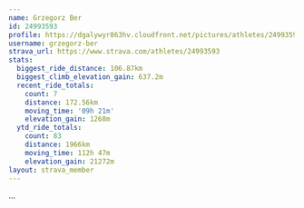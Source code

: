 ```yaml
---
name: Grzegorz Ber
id: 24993593
profile: https://dgalywyr863hv.cloudfront.net/pictures/athletes/24993593/7453165/11/large.jpg
username: grzegorz-ber
strava_url: https://www.strava.com/athletes/24993593
stats:
  biggest_ride_distance: 106.87km
  biggest_climb_elevation_gain: 637.2m
  recent_ride_totals:
    count: 7
    distance: 172.56km
    moving_time: '09h 21m'
    elevation_gain: 1268m
  ytd_ride_totals:
    count: 83
    distance: 1966km
    moving_time: 112h 47m
    elevation_gain: 21272m
layout: strava_member
--- 
```

...
